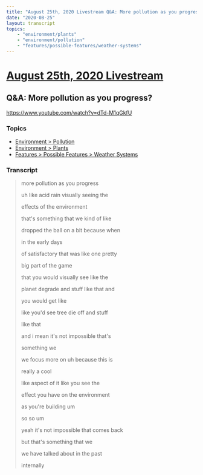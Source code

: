 ```yaml
---
title: "August 25th, 2020 Livestream Q&A: More pollution as you progress?"
date: "2020-08-25"
layout: transcript
topics:
    - "environment/plants"
    - "environment/pollution"
    - "features/possible-features/weather-systems"
---
```

# [August 25th, 2020 Livestream](../2020-08-25.md)
## Q&A: More pollution as you progress?
https://www.youtube.com/watch?v=dTd-M1qGkfU

### Topics
* [Environment > Pollution](../topics/environment/pollution.md)
* [Environment > Plants](../topics/environment/plants.md)
* [Features > Possible Features > Weather Systems](../topics/features/possible-features/weather-systems.md)

### Transcript

> more pollution as you progress
> 
> uh like acid rain visually seeing the
> 
> effects of the environment
> 
> that's something that we kind of like
> 
> dropped the ball on a bit because when
> 
> in the early days
> 
> of satisfactory that was like one pretty
> 
> big part of the game
> 
> that you would visually see like the
> 
> planet degrade and stuff like that and
> 
> you would get like
> 
> like you'd see tree die off and stuff
> 
> like that
> 
> and i mean it's not impossible that's
> 
> something we
> 
> we focus more on uh because this is
> 
> really a cool
> 
> like aspect of it like you see the
> 
> effect you have on the environment
> 
> as you're building um
> 
> so so um
> 
> yeah it's not impossible that comes back
> 
> but that's something that we
> 
> we have talked about in the past
> 
> internally
> 
